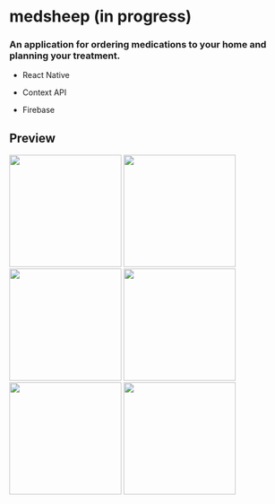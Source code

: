 # medsheep (in progress)

### An application for ordering medications to your home and planning your treatment.


- React Native

- Context API

- Firebase

## Preview
<div>
  <img src='https://github.com/lukasgola/myportfolio/blob/main/src/assets/m-s1.png?raw=true' width=200 />
  <img src='https://github.com/lukasgola/myportfolio/blob/main/src/assets/m-s2.png?raw=true' width=200 />
  <img src='https://github.com/lukasgola/myportfolio/blob/main/src/assets/m-s3.png?raw=true' width=200 />
  <img src='https://github.com/lukasgola/myportfolio/blob/main/src/assets/m-s4.png?raw=true' width=200 />
  <img src='https://github.com/lukasgola/myportfolio/blob/main/src/assets/m-s5.png?raw=true' width=200 />
  <img src='https://github.com/lukasgola/myportfolio/blob/main/src/assets/m-s6.png?raw=true' width=200 />
</div>
